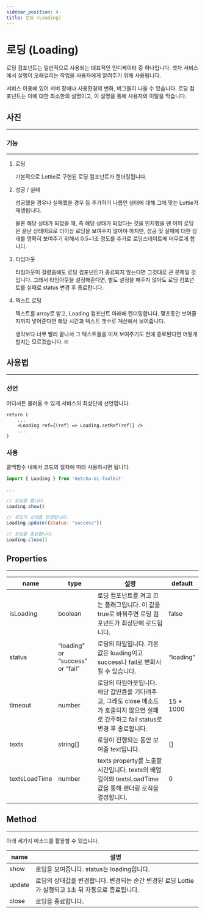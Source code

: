 ```yaml
---
sidebar_position: 4
title: 로딩 (Loading)
---
```


# 로딩 (Loading)

로딩 컴포넌트는 일반적으로 사용되는 대표적인 인디케이터 중 하나입니다.
겟차 서비스에서 실행이 오래걸리는 작업을 사용자에게 알려주기 위해 사용됩니다.

서비스 이용에 있어 서버 장애나 사용환경의 변화, 버그들이 나올 수 있습니다. 로딩 컴포넌트는 이에 대한 최소한의 설명이고, 이 설명을 통해 사용자의 이탈을 막습니다.

## 사진

---

### 기능

---

1. 로딩

   기본적으로 Lottie로 구현된 로딩 컴포넌트가 렌더링됩니다.

2. 성공 / 실패

   성공했을 경우나 실패했을 경우 등 추가하기 나름인 상태에 대해 그에 맞는 Lottie가 재생됩니다.

   물론 해당 상태가 되었을 때, 즉 해당 상태가 되었다는 것을 인지했을 땐 이미 로딩은 끝난 상태이므로 더이상 로딩을 보여주지 않아야 하지만, 성공 및 실패에 대한 상태를 명확히 보여주기 위해서 0.5~1초 정도를 추가로 로딩스테이트에 머무르게 합니다.

3. 타임아웃

   타임아웃이 걸렸음에도 로딩 컴포넌트가 종료되지 않는다면 그것대로 큰 문제일 것입니다. 그래서 타임아웃을 설정해준다면, 별도 설정을 해주지 않아도 로딩 컴포넌트를 실패로 status 변경 후 종료합니다.

4. 텍스트 로딩

   텍스트를 array로 받고, Loading 컴포넌트 아래에 렌더링합니다. 몇초동안 보여줄지까지 넣어준다면 해당 시간과 텍스트 갯수로 계산해서 보여줍니다.

   생각보다 너무 빨리 끝나서 그 텍스트들을 미쳐 보여주기도 전에 종료된다면 어떻게할지는 모르겠습니다. 🙄

## 사용법

---

### 선언

어디서든 불러올 수 있게 서비스의 최상단에 선언합니다.

```tsx
return (
	...
	<Loading ref={(ref) => Loading.setRef(ref)} />
	...
)
```

### 사용

콜백함수 내에서 코드의 절차에 따라 사용하시면 됩니다.

```jsx
import { Loading } from 'Getcha-Ui-Toolkit'

...

// 로딩을 켭니다.
Loading.show()

// 로딩의 상태를 변경합니다.
Loading.update({status: "success"})

// 로딩을 종료합니다.
Loading.close()
```

## Properties

---

| name          | type                             | 설명                                                                                                                                     | default    |
| ------------- | -------------------------------- | ---------------------------------------------------------------------------------------------------------------------------------------- | ---------- |
| isLoading     | boolean                          | 로딩 컴포넌트를 켜고 끄는 플래그입니다. 이 값을 true로 바꿔주면 로딩 컴포넌트가 최상단에 로드됩니다.                                     | false      |
| status        | “loading” or “success” or “fail” | 로딩의 타입입니다. 기본값은 loading이고 success나 fail로 변화시킬 수 있습니다.                                                           | “loading”  |
| timeout       | number                           | 로딩의 타임아웃입니다. 해당 값만큼을 기다려주고, 그래도 close 메소드가 호출되지 않으면 실패로 간주하고 fail status로 변경 후 종료합니다. | 15 \* 1000 |
| texts         | string[]                         | 로딩이 진행되는 동안 보여줄 text입니다.                                                                                                  | []         |
| textsLoadTime | number                           | texts property를 노출할 시간입니다. texts의 배열 길이와 textsLoadTime 값을 통해 렌더링 로직을 결정합니다.                                | 0          |

## Method

---

아래 세가지 메소드를 활용할 수 있습니다.

| name   | 설명                                                                                                |
| ------ | --------------------------------------------------------------------------------------------------- |
| show   | 로딩을 보여줍니다. status는 loading입니다.                                                          |
| update | 로딩의 상태값을 변경합니다. 변경되는 순간 변경된 로딩 Lottie가 실행되고 1초 뒤 자동으로 종료됩니다. |
| close  | 로딩을 종료합니다.                                                                                  |
